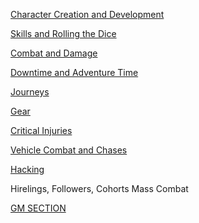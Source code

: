 

[Character Creation and Development](Character%20Creation%20and%20Development.md)

[Skills and Rolling the Dice](Skills%20and%20Rolling%20the%20Dice.md)

[Combat and Damage](Combat%20and%20Damage.md)

[Downtime and Adventure Time](Downtime%20and%20Adventure%20Time.md)

[Journeys](Journeys.md)

[Gear](Gear.md)

[Critical Injuries](Critical%20Injuries.md)

[Vehicle Combat and Chases](Vehicle%20Combat%20and%20Chases.md)

[Hacking](Hacking.md)

Hirelings, Followers, Cohorts
Mass Combat


[GM SECTION](GM%20SECTION.md)
